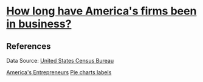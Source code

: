 # [How long have America's firms been in business?](https://zhenmao.github.io/years-in-business-pies/)

## References
Data Source: [United States Census Bureau](https://factfinder.census.gov/faces/tableservices/jsf/pages/productview.xhtml?pid=ASE_2015_00CSA02&prodType=table)

[America's Entrepreneurs](https://www.census.gov/library/visualizations/2016/comm/cb16-148_entrepreneurs.html)
[Pie charts labels](http://bl.ocks.org/dbuezas/9306799)